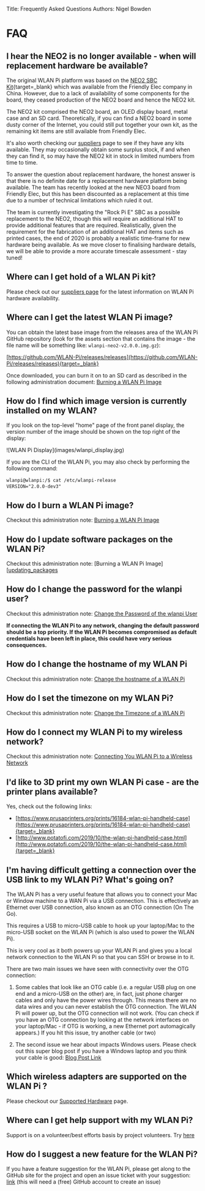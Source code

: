 Title: Frequently Asked Questions
Authors: Nigel Bowden

# FAQ

## I hear the NEO2 is no longer available - when will replacement hardware be available?

The original WLAN Pi platform was based on the [NEO2 SBC Kit][Friendlyarm]{target=_blank} which was available from the Friendly Elec company in China. However, due to a lack of availability of some components for the board, they ceased production of the NEO2 board and hence the NEO2 kit. 

The NEO2 kit comprised the NEO2 board, an OLED display board, metal case and an SD card. Theoretically, if you can find a NEO2 board in some dusty corner of the Internet, you could still put together your own kit, as the remaining kit items are still available from Friendly Elec. 

It's also worth checking our [suppliers][suppliers] page to see if they have any kits available. They may occasionally obtain some surplus stock, if and when they can find it, so may have the NEO2 kit in stock in limited numbers from time to time.

To answer the question about replacement hardware, the honest answer is that there is no definite date for a replacement hardware platform being available. The team has recently looked at the new NEO3 board from Friendly Elec, but this has been discounted as a replacement at this time due to a number of technical limitations which ruled it out.

The team is currently investigating the "Rock Pi E" SBC as a possible replacement to the NEO2, though this will require an additional HAT to provide additional features that are required. Realistically, given the requirement for the fabrication of an additional HAT and items such as printed cases, the end of 2020 is probably a realistic time-frame for new hardware being available. As we move closer to finalising hardware details, we will be able to provide a more accurate timescale assessment - stay tuned! 


## Where can I get hold of a WLAN Pi kit?

Please check out our [suppliers page][suppliers] for the latest information on WLAN Pi hardware availability.

## Where can I get the latest WLAN Pi image?

You can obtain the latest base image from the releases area of the WLAN Pi GitHub repository (look for the assets section that contains the image - the file name will be something like: ```wlanpi-neo2-v2.0.0.img.gz```):

[https://github.com/WLAN-Pi/releases/releases](https://github.com/WLAN-Pi/releases/releases){target=_blank}

Once downloaded, you can burn it on to an SD card as described in the following administration document: [Burning a WLAN Pi Image][burn_image]

## How do I find which image version is currently installed on my WLAN?

If you look on the top-level "home" page of the front panel display, the version number of the image should be shown on the top right of the display:
<div>![WLAN Pi Display](images/wlanpi_display.jpg)</div>

If you are the CLI of the WLAN Pi, you may also check by performing the following command:

```
wlanpi@wlanpi:/$ cat /etc/wlanpi-release
VERSION="2.0.0-dev3"
```

## How do I burn a WLAN Pi image?

Checkout this administration note: [Burning a WLAN Pi Image][burn_image]


## How do I update software packages on the WLAN Pi?

Checkout this administration note: [Burning a WLAN Pi Image][[updating_packages]


## How do I change the password for the wlanpi user?

Checkout this administration note: [Change the Password of the wlanpi User][change_pwd]

**If connecting the WLAN Pi to any network, changing the default password should be a top priority. If the WLAN Pi becomes compromised as default credentials have been left in place, this could have very serious consequences.**


## How do I change the hostname of my WLAN Pi

Checkout this administration note: [Change the hostname of a WLAN Pi][hostname]


## How do I set the timezone on my WLAN Pi?

Checkout this administration note: [Change the Timezone of a WLAN Pi][timezone]


## How do I connect my WLAN Pi to my wireless network?

Checkout this administration note: [Connecting You WLAN Pi to a Wireless Network][wifi_client]


##  I'd like to 3D print my own WLAN Pi case - are the printer plans available?

Yes, check out the following links:

* [https://www.prusaprinters.org/prints/16184-wlan-pi-handheld-case](https://www.prusaprinters.org/prints/16184-wlan-pi-handheld-case){target=_blank}
* [http://www.potatofi.com/2019/10/the-wlan-pi-handheld-case.html](http://www.potatofi.com/2019/10/the-wlan-pi-handheld-case.html){target=_blank}


## I'm having difficult getting a connection over the USB link to my WLAN Pi? What's going on?

The WLAN Pi has a very useful feature that allows you to connect your Mac or Window machine to a WAN Pi via a USB connection. This is effectively an Ethernet over USB connection, also known as an OTG connection (On The Go).

This requires a USB to micro-USB cable to hook up your laptop/Mac to the micro-USB socket on the WLAN Pi (which is also used to power the WLAN Pi).

This is very cool as it both powers up your WLAN Pi and gives you a local network connection to the WLAN Pi so that you can SSH or browse in to it.

There are two main issues we have seen with connectivity over the OTG connection:

1. Some cables that look like an OTG cable (i.e. a regular USB plug on one end and a micro-USB on the other) are, in fact, just phone charger cables and only have the power wires through. This means there are no data wires and you can never establish the OTG connection. The WLAN Pi will power up, but the OTG connection will not work. (You can check if you have an OTG connection by looking at the network interfaces on your laptop/Mac - if OTG is working, a new Ethernet port automagically appears.) 
If you hit this issue, try another cable (or two)

2. The second issue we hear about impacts Windows users. Please check out this super blog post if you have a Windows laptop and you think your cable is good: [Blog Post Link][Win10_Host_Issue]

## Which wireless adapters are supported on the WLAN Pi ?

Please checkout our [Supported Hardware][supported_hardware] page.

## Where can I get help support with my WLAN Pi?

Support is on a volunteer/best efforts basis by project volunteers. Try [here][support]

## How do I suggest a new feature for the WLAN Pi?

If you have a feature suggestion for the WLAN Pi, please get along to the GitHub site for the project and open an issue ticket with your suggestion: [link][suggestions] (this will need a (free) GitHub account to create an issue)

<!-- Link list -->
[support]: support.md
[suppliers]: suppliers.md
[wlanpi_releases]: https://github.com/WLAN-Pi/wlanpi/releases
[burn_image]: https://youtu.be/sD4WlNyyWDs
[adapter_sheet]: https://docs.google.com/spreadsheets/d/1yAjO2vZuIfJ9BwI5cQ_qu72HpyEuETj4Zd7bWBnskDM/edit#gid=0
[suggestions]: https://github.com/WLAN-Pi/wlanpi/issues
[Win10_Host_Issue]: https://dutchwifigeek.blogspot.com/2019/10/using-wlan-pis-usb-host-interface-in.html
[burn_image]: admin/burn_image.md
[hostname]: admin/hostname.md
[change_pwd]: admin/change_pwd.md
[timezone]: admin/timezone.md
[wifi_client]: admin/wifi_client.md
[updating_packages]: updating_packages.md
[Friendlyarm]: https://www.friendlyarm.com/index.php?route=product/product&product_id=189
[supported_hardware]: supported_hardware.md#wireless-adapters
